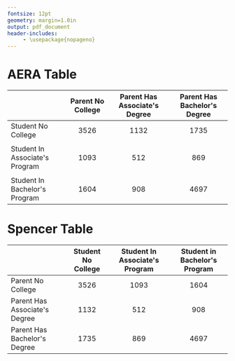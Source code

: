 ```yaml
---
fontsize: 12pt
geometry: margin=1.0in
output: pdf_document
header-includes:
     - \usepackage{nopageno}
---
```


# AERA Table

|                                | Parent No College | Parent Has Associate's Degree | Parent Has Bachelor's Degree |
| ------------------------------ | :-----------------: | :-----------------------------: | :----------------------------: |
| Student No College             | 3526              | 1132                          | 1735                         |
|                                |                   |                               |                              |
| Student In Associate's Program | 1093              | 512                           | 869                          |
|                                |                   |                               |                              |
| Student In Bachelor's Program  | 1604              | 908                           | 4697                         |


# Spencer Table

|                                | Student No College | Student In Associate's Program | Student in Bachelor's Program |
| ------------------------------ | :-----------------: | :-----------------------------: | :----------------------------: |
| Parent No College             | 3526              | 1093                          | 1604                         |
| Parent Has Associate's Degree | 1132              | 512                           | 908                          |
| Parent Has Bachelor's Degree  | 1735              | 869                           | 4697                         |
